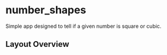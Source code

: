 # number_shapes

Simple app designed to tell if a given number is square or cubic.

## Layout Overview

